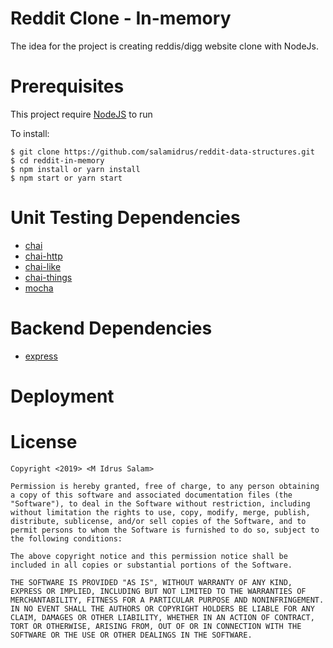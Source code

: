 # Reddit Clone - In-memory

The idea for the project is creating reddis/digg website clone with NodeJs.

# Prerequisites

This project require [NodeJS](https://nodejs.org/) to run

To install:
```
$ git clone https://github.com/salamidrus/reddit-data-structures.git
$ cd reddit-in-memory
$ npm install or yarn install
$ npm start or yarn start
```

# Unit Testing Dependencies
- [chai](https://www.chaijs.com/)
- [chai-http](https://www.chaijs.com/plugins/chai-http/)
- [chai-like](https://www.npmjs.com/package/chai-like)
- [chai-things](https://www.chaijs.com/plugins/chai-things/)
- [mocha](https://mochajs.org/)

# Backend Dependencies
- [express](https://www.express.com/)

# Deployment

# License
```
Copyright <2019> <M Idrus Salam>

Permission is hereby granted, free of charge, to any person obtaining a copy of this software and associated documentation files (the "Software"), to deal in the Software without restriction, including without limitation the rights to use, copy, modify, merge, publish, distribute, sublicense, and/or sell copies of the Software, and to permit persons to whom the Software is furnished to do so, subject to the following conditions:

The above copyright notice and this permission notice shall be included in all copies or substantial portions of the Software.

THE SOFTWARE IS PROVIDED "AS IS", WITHOUT WARRANTY OF ANY KIND, EXPRESS OR IMPLIED, INCLUDING BUT NOT LIMITED TO THE WARRANTIES OF MERCHANTABILITY, FITNESS FOR A PARTICULAR PURPOSE AND NONINFRINGEMENT. IN NO EVENT SHALL THE AUTHORS OR COPYRIGHT HOLDERS BE LIABLE FOR ANY CLAIM, DAMAGES OR OTHER LIABILITY, WHETHER IN AN ACTION OF CONTRACT, TORT OR OTHERWISE, ARISING FROM, OUT OF OR IN CONNECTION WITH THE SOFTWARE OR THE USE OR OTHER DEALINGS IN THE SOFTWARE.
```
